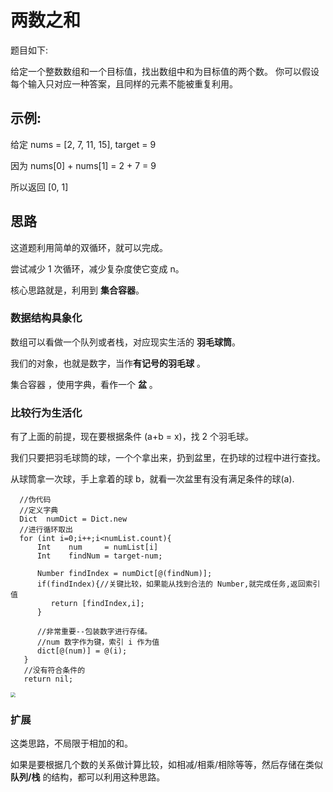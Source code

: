 # 两数之和

题目如下:

给定一个整数数组和一个目标值，找出数组中和为目标值的两个数。
你可以假设每个输入只对应一种答案，且同样的元素不能被重复利用。

## 示例:

给定 nums = [2, 7, 11, 15], target = 9

因为 nums[0] + nums[1] = 2 + 7 = 9

所以返回 [0, 1]

## 思路

这道题利用简单的双循环，就可以完成。

尝试减少 1 次循环，减少复杂度使它变成 n。

核心思路就是，利用到 **集合容器**。

### 数据结构具象化

数组可以看做一个队列或者栈，对应现实生活的 **羽毛球筒**。

我们的对象，也就是数字，当作**有记号的羽毛球** 。

集合容器 ，使用字典，看作一个 **盆** 。

### 比较行为生活化

有了上面的前提，现在要根据条件 (a+b = x)，找 2 个羽毛球。

我们只要把羽毛球筒的球，一个个拿出来，扔到盆里，在扔球的过程中进行查找。

从球筒拿一次球，手上拿着的球 b，就看一次盆里有没有满足条件的球(a).

```
  //伪代码
  //定义字典
  Dict  numDict = Dict.new
  //进行循环取出
  for (int i=0;i++;i<numList.count){
      Int    num     = numList[i]
      Int    findNum = target-num;
      
      Number findIndex = numDict[@(findNum)];
      if(findIndex){//关键比较，如果能从找到合法的 Number,就完成任务,返回索引值
         return [findIndex,i];
      }
      
      //非常重要--包装数字进行存储。
      //num 数字作为键，索引 i 作为值
      dict[@(num)] = @(i);
   }
   //没有符合条件的
   return nil;

```

<img src="https://zenon-1255868537.cos.ap-guangzhou.myqcloud.com/blogPicture/20210221133000.jpg" style="zoom:50%;" />



### 扩展

这类思路，不局限于相加的和。

如果是要根据几个数的关系做计算比较，如相减/相乘/相除等等，然后存储在类似 **队列/栈** 的结构，都可以利用这种思路。

